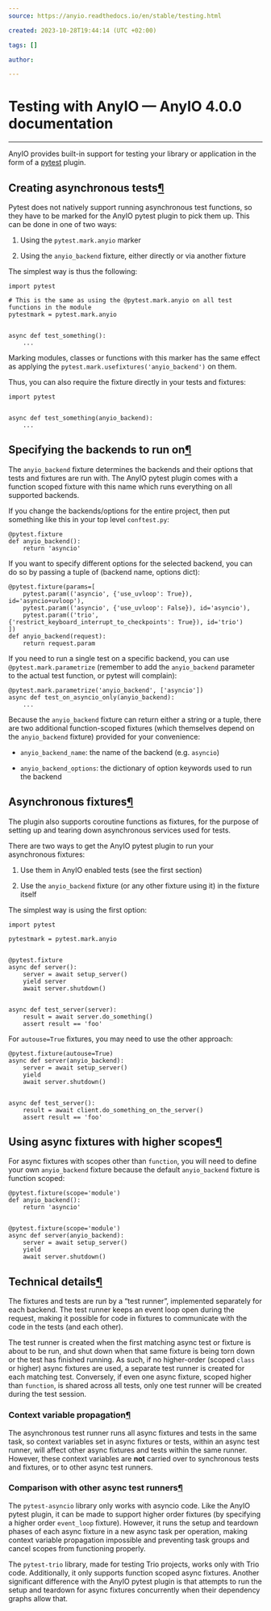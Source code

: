 ```yaml
---
source: https://anyio.readthedocs.io/en/stable/testing.html

created: 2023-10-28T19:44:14 (UTC +02:00)

tags: []

author: 

---
```

# Testing with AnyIO — AnyIO 4.0.0 documentation
---
AnyIO provides built-in support for testing your library or application in the form of a [pytest](https://docs.pytest.org/en/latest/) plugin.

## Creating asynchronous tests[¶](https://anyio.readthedocs.io/en/stable/testing.html#creating-asynchronous-tests "Link to this heading")

Pytest does not natively support running asynchronous test functions, so they have to be marked for the AnyIO pytest plugin to pick them up. This can be done in one of two ways:

1.  Using the `pytest.mark.anyio` marker
    
2.  Using the `anyio_backend` fixture, either directly or via another fixture
    

The simplest way is thus the following:

```
import pytest

# This is the same as using the @pytest.mark.anyio on all test functions in the module
pytestmark = pytest.mark.anyio


async def test_something():
    ...

```

Marking modules, classes or functions with this marker has the same effect as applying the `pytest.mark.usefixtures('anyio_backend')` on them.

Thus, you can also require the fixture directly in your tests and fixtures:

```
import pytest


async def test_something(anyio_backend):
    ...

```

## Specifying the backends to run on[¶](https://anyio.readthedocs.io/en/stable/testing.html#specifying-the-backends-to-run-on "Link to this heading")

The `anyio_backend` fixture determines the backends and their options that tests and fixtures are run with. The AnyIO pytest plugin comes with a function scoped fixture with this name which runs everything on all supported backends.

If you change the backends/options for the entire project, then put something like this in your top level `conftest.py`:

```
@pytest.fixture
def anyio_backend():
    return 'asyncio'

```

If you want to specify different options for the selected backend, you can do so by passing a tuple of (backend name, options dict):

```
@pytest.fixture(params=[
    pytest.param(('asyncio', {'use_uvloop': True}), id='asyncio+uvloop'),
    pytest.param(('asyncio', {'use_uvloop': False}), id='asyncio'),
    pytest.param(('trio', {'restrict_keyboard_interrupt_to_checkpoints': True}), id='trio')
])
def anyio_backend(request):
    return request.param

```

If you need to run a single test on a specific backend, you can use `@pytest.mark.parametrize` (remember to add the `anyio_backend` parameter to the actual test function, or pytest will complain):

```
@pytest.mark.parametrize('anyio_backend', ['asyncio'])
async def test_on_asyncio_only(anyio_backend):
    ...

```

Because the `anyio_backend` fixture can return either a string or a tuple, there are two additional function-scoped fixtures (which themselves depend on the `anyio_backend` fixture) provided for your convenience:

-   `anyio_backend_name`: the name of the backend (e.g. `asyncio`)
    
-   `anyio_backend_options`: the dictionary of option keywords used to run the backend
    

## Asynchronous fixtures[¶](https://anyio.readthedocs.io/en/stable/testing.html#asynchronous-fixtures "Link to this heading")

The plugin also supports coroutine functions as fixtures, for the purpose of setting up and tearing down asynchronous services used for tests.

There are two ways to get the AnyIO pytest plugin to run your asynchronous fixtures:

1.  Use them in AnyIO enabled tests (see the first section)
    
2.  Use the `anyio_backend` fixture (or any other fixture using it) in the fixture itself
    

The simplest way is using the first option:

```
import pytest

pytestmark = pytest.mark.anyio


@pytest.fixture
async def server():
    server = await setup_server()
    yield server
    await server.shutdown()


async def test_server(server):
    result = await server.do_something()
    assert result == 'foo'

```

For `autouse=True` fixtures, you may need to use the other approach:

```
@pytest.fixture(autouse=True)
async def server(anyio_backend):
    server = await setup_server()
    yield
    await server.shutdown()


async def test_server():
    result = await client.do_something_on_the_server()
    assert result == 'foo'

```

## Using async fixtures with higher scopes[¶](https://anyio.readthedocs.io/en/stable/testing.html#using-async-fixtures-with-higher-scopes "Link to this heading")

For async fixtures with scopes other than `function`, you will need to define your own `anyio_backend` fixture because the default `anyio_backend` fixture is function scoped:

```
@pytest.fixture(scope='module')
def anyio_backend():
    return 'asyncio'


@pytest.fixture(scope='module')
async def server(anyio_backend):
    server = await setup_server()
    yield
    await server.shutdown()

```

## Technical details[¶](https://anyio.readthedocs.io/en/stable/testing.html#technical-details "Link to this heading")

The fixtures and tests are run by a “test runner”, implemented separately for each backend. The test runner keeps an event loop open during the request, making it possible for code in fixtures to communicate with the code in the tests (and each other).

The test runner is created when the first matching async test or fixture is about to be run, and shut down when that same fixture is being torn down or the test has finished running. As such, if no higher-order (scoped `class` or higher) async fixtures are used, a separate test runner is created for each matching test. Conversely, if even one async fixture, scoped higher than `function`, is shared across all tests, only one test runner will be created during the test session.

### Context variable propagation[¶](https://anyio.readthedocs.io/en/stable/testing.html#context-variable-propagation "Link to this heading")

The asynchronous test runner runs all async fixtures and tests in the same task, so context variables set in async fixtures or tests, within an async test runner, will affect other async fixtures and tests within the same runner. However, these context variables are **not** carried over to synchronous tests and fixtures, or to other async test runners.

### Comparison with other async test runners[¶](https://anyio.readthedocs.io/en/stable/testing.html#comparison-with-other-async-test-runners "Link to this heading")

The `pytest-asyncio` library only works with asyncio code. Like the AnyIO pytest plugin, it can be made to support higher order fixtures (by specifying a higher order `event_loop` fixture). However, it runs the setup and teardown phases of each async fixture in a new async task per operation, making context variable propagation impossible and preventing task groups and cancel scopes from functioning properly.

The `pytest-trio` library, made for testing Trio projects, works only with Trio code. Additionally, it only supports function scoped async fixtures. Another significant difference with the AnyIO pytest plugin is that attempts to run the setup and teardown for async fixtures concurrently when their dependency graphs allow that.
